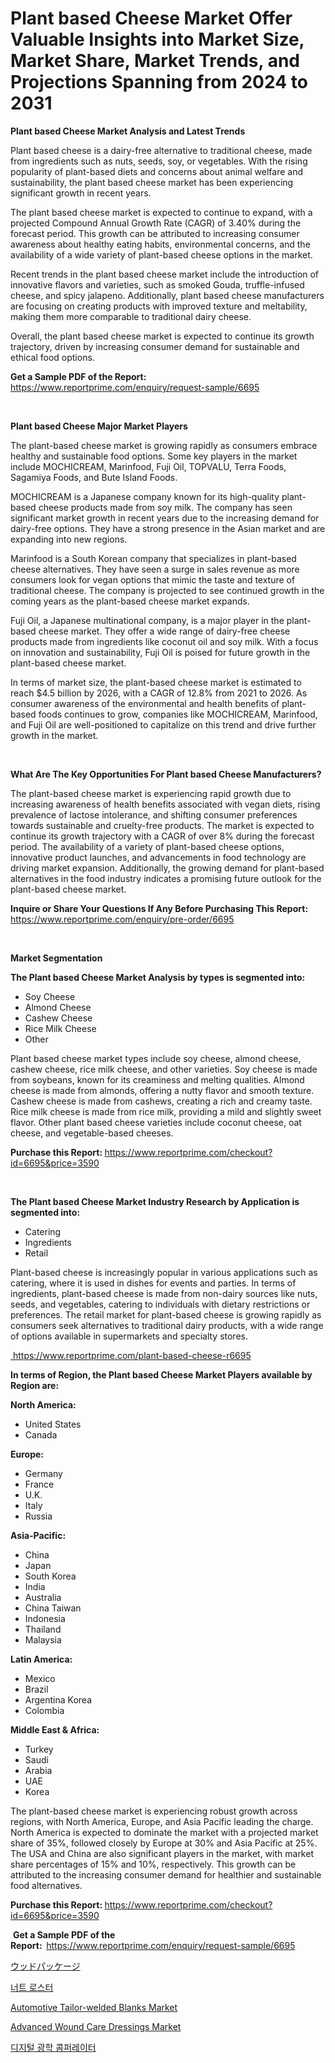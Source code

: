 <p><h1>Plant based Cheese Market Offer Valuable Insights into Market Size, Market Share, Market Trends, and Projections Spanning from 2024 to 2031</h1></p><p><strong>Plant based Cheese Market Analysis and Latest Trends</strong></p>
<p><p>Plant based cheese is a dairy-free alternative to traditional cheese, made from ingredients such as nuts, seeds, soy, or vegetables. With the rising popularity of plant-based diets and concerns about animal welfare and sustainability, the plant based cheese market has been experiencing significant growth in recent years.</p><p>The plant based cheese market is expected to continue to expand, with a projected Compound Annual Growth Rate (CAGR) of 3.40% during the forecast period. This growth can be attributed to increasing consumer awareness about healthy eating habits, environmental concerns, and the availability of a wide variety of plant-based cheese options in the market.</p><p>Recent trends in the plant based cheese market include the introduction of innovative flavors and varieties, such as smoked Gouda, truffle-infused cheese, and spicy jalapeno. Additionally, plant based cheese manufacturers are focusing on creating products with improved texture and meltability, making them more comparable to traditional dairy cheese.</p><p>Overall, the plant based cheese market is expected to continue its growth trajectory, driven by increasing consumer demand for sustainable and ethical food options.</p></p>
<p><strong>Get a Sample PDF of the Report:&nbsp;</strong> <a href="https://www.reportprime.com/enquiry/request-sample/6695">https://www.reportprime.com/enquiry/request-sample/6695</a></p>
<p>&nbsp;</p>
<p><strong>Plant based Cheese Major Market Players</strong></p>
<p><p>The plant-based cheese market is growing rapidly as consumers embrace healthy and sustainable food options. Some key players in the market include MOCHICREAM, Marinfood, Fuji Oil, TOPVALU, Terra Foods, Sagamiya Foods, and Bute Island Foods.</p><p>MOCHICREAM is a Japanese company known for its high-quality plant-based cheese products made from soy milk. The company has seen significant market growth in recent years due to the increasing demand for dairy-free options. They have a strong presence in the Asian market and are expanding into new regions.</p><p>Marinfood is a South Korean company that specializes in plant-based cheese alternatives. They have seen a surge in sales revenue as more consumers look for vegan options that mimic the taste and texture of traditional cheese. The company is projected to see continued growth in the coming years as the plant-based cheese market expands.</p><p>Fuji Oil, a Japanese multinational company, is a major player in the plant-based cheese market. They offer a wide range of dairy-free cheese products made from ingredients like coconut oil and soy milk. With a focus on innovation and sustainability, Fuji Oil is poised for future growth in the plant-based cheese market.</p><p>In terms of market size, the plant-based cheese market is estimated to reach $4.5 billion by 2026, with a CAGR of 12.8% from 2021 to 2026. As consumer awareness of the environmental and health benefits of plant-based foods continues to grow, companies like MOCHICREAM, Marinfood, and Fuji Oil are well-positioned to capitalize on this trend and drive further growth in the market.</p></p>
<p>&nbsp;</p>
<p><strong>What Are The Key Opportunities For Plant based Cheese Manufacturers?</strong></p>
<p><p>The plant-based cheese market is experiencing rapid growth due to increasing awareness of health benefits associated with vegan diets, rising prevalence of lactose intolerance, and shifting consumer preferences towards sustainable and cruelty-free products. The market is expected to continue its growth trajectory with a CAGR of over 8% during the forecast period. The availability of a variety of plant-based cheese options, innovative product launches, and advancements in food technology are driving market expansion. Additionally, the growing demand for plant-based alternatives in the food industry indicates a promising future outlook for the plant-based cheese market.</p></p>
<p><strong>Inquire or Share Your Questions If Any Before Purchasing This Report:</strong> <a href="https://www.reportprime.com/enquiry/pre-order/6695">https://www.reportprime.com/enquiry/pre-order/6695</a></p>
<p>&nbsp;</p>
<p><strong>Market Segmentation</strong></p>
<p><strong>The Plant based Cheese Market Analysis by types is segmented into:</strong></p>
<p><ul><li>Soy Cheese</li><li>Almond Cheese</li><li>Cashew Cheese</li><li>Rice Milk Cheese</li><li>Other</li></ul></p>
<p><p>Plant based cheese market types include soy cheese, almond cheese, cashew cheese, rice milk cheese, and other varieties. Soy cheese is made from soybeans, known for its creaminess and melting qualities. Almond cheese is made from almonds, offering a nutty flavor and smooth texture. Cashew cheese is made from cashews, creating a rich and creamy taste. Rice milk cheese is made from rice milk, providing a mild and slightly sweet flavor. Other plant based cheese varieties include coconut cheese, oat cheese, and vegetable-based cheeses.</p></p>
<p><strong>Purchase this Report:&nbsp;</strong><a href="https://www.reportprime.com/checkout?id=6695&price=3590">https://www.reportprime.com/checkout?id=6695&price=3590</a></p>
<p>&nbsp;</p>
<p><strong>The Plant based Cheese Market Industry Research by Application is segmented into:</strong></p>
<p><ul><li>Catering</li><li>Ingredients</li><li>Retail</li></ul></p>
<p><p>Plant-based cheese is increasingly popular in various applications such as catering, where it is used in dishes for events and parties. In terms of ingredients, plant-based cheese is made from non-dairy sources like nuts, seeds, and vegetables, catering to individuals with dietary restrictions or preferences. The retail market for plant-based cheese is growing rapidly as consumers seek alternatives to traditional dairy products, with a wide range of options available in supermarkets and specialty stores.</p></p>
<p><a href="https://www.reportprime.com/plant-based-cheese-r6695">&nbsp;https://www.reportprime.com/plant-based-cheese-r6695</a></p>
<p><strong>In terms of Region, the Plant based Cheese Market Players available by Region are:</strong></p>
<p>
    <p> <strong> North America: </strong>
        <ul>
            <li>United States</li>
            <li>Canada</li>
        </ul>
        </p> 
    <p> <strong> Europe: </strong>
        <ul>
            <li>Germany</li>
            <li>France</li>
            <li>U.K.</li>
            <li>Italy</li>
            <li>Russia</li>
        </ul>
        </p> 
    <p> <strong> Asia-Pacific: </strong>
        <ul>
            <li>China</li>
            <li>Japan</li>
            <li>South Korea</li>
            <li>India</li>
            <li>Australia</li>
            <li>China Taiwan</li>
            <li>Indonesia</li>
            <li>Thailand</li>
            <li>Malaysia</li>
        </ul>
        </p> 
    <p> <strong> Latin America: </strong>
        <ul>
            <li>Mexico</li>
            <li>Brazil</li>
            <li>Argentina Korea</li>
            <li>Colombia</li>
        </ul>
        </p> 
    <p> <strong> Middle East & Africa: </strong>
        <ul>
            <li>Turkey</li>
            <li>Saudi</li>
            <li>Arabia</li>
            <li>UAE</li>
            <li>Korea</li>
        </ul>
    </p>
    </p>
<p><p>The plant-based cheese market is experiencing robust growth across regions, with North America, Europe, and Asia Pacific leading the charge. North America is expected to dominate the market with a projected market share of 35%, followed closely by Europe at 30% and Asia Pacific at 25%. The USA and China are also significant players in the market, with market share percentages of 15% and 10%, respectively. This growth can be attributed to the increasing consumer demand for healthier and sustainable food alternatives.</p></p>
<p><strong>Purchase this Report: </strong><a href="https://www.reportprime.com/checkout?id=6695&price=3590">https://www.reportprime.com/checkout?id=6695&price=3590</a></p>
<p>&nbsp;<strong>Get a Sample PDF of the Report:&nbsp;&nbsp;</strong><a href="https://www.reportprime.com/enquiry/request-sample/6695">https://www.reportprime.com/enquiry/request-sample/6695</a></p>
<p><strong></strong></p>
<p><p><a href="https://medium.com/@nayelibosco2023/%E6%9C%A8%E8%A3%BD%E5%8C%85%E8%A3%85%E5%B8%82%E5%A0%B4%E4%BA%88%E6%B8%AC-2024%E5%B9%B4%E3%81%8B%E3%82%892031%E5%B9%B4%E3%81%BE%E3%81%A7%E3%81%AE%E3%82%B0%E3%83%AD%E3%83%BC%E3%83%90%E3%83%AB%E5%B8%82%E5%A0%B4%E5%8B%95%E5%90%91%E3%81%A8%E5%88%86%E6%9E%90%E3%81%AF-138%E3%83%9A%E3%83%BC%E3%82%B8%E3%81%AB%E8%A8%98%E8%BC%89%E3%81%95%E3%82%8C%E3%81%A6%E3%81%84%E3%81%BE%E3%81%99-e9990e36e673">ウッドパッケージ</a></p><p><a href="https://medium.com/@earnesteidenreichja/%ED%98%B8%EB%91%90-%EB%A1%9C%EC%8A%A4%ED%84%B0-%EC%8B%9C%EC%9E%A5-%EC%A1%B0%EC%82%AC-%EB%B0%8F-%EC%82%B0%EC%97%85-%EB%B0%9C%EC%A0%84%EA%B3%BC-2031%EB%85%84%EA%B9%8C%EC%A7%80%EC%9D%98-%EC%98%88%EC%B8%A1-c10a1d3e21e2">너트 로스터</a></p><p><a href="https://medium.com/@sallyselcenk46/automotive-tailor-welded-blanks-market-investigation-industry-evolution-and-forecast-till-2031-c99ec849b894">Automotive Tailor-welded Blanks Market</a></p><p><a href="https://issuu.com/reportprime-2/docs/advanced-wound-care-dressings-market-size-2030.ppt">Advanced Wound Care Dressings Market</a></p><p><a href="https://medium.com/@jerrodhilll/2024%EB%85%84%EB%B6%80%ED%84%B0-2031%EB%85%84%EA%B9%8C%EC%A7%80-%EB%94%94%EC%A7%80%ED%84%B8-%EA%B4%91%ED%95%99-%EB%B9%84%EA%B5%90%EA%B8%B0-%EC%8B%9C%EC%9E%A5-%EC%84%B1%EC%9E%A5-%EC%A0%84%EB%A7%9D%EC%9D%80-5-2-c362aabc81ed">디지털 광학 콤퍼레이터</a></p></p>